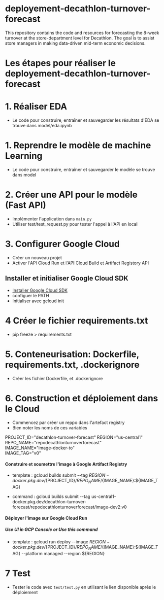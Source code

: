 # deployement-decathlon-turnover-forecast
This repository contains the code and resources for forecasting the 8-week turnover at the store-department level for Decathlon. The goal is to assist store managers in making data-driven mid-term economic decisions.

# Les étapes pour réaliser le deployement-decathlon-turnover-forecast

# 1. Réaliser EDA
- Le code pour construire, entraîner et sauvegarder les résultats d'EDA se trouve dans model/eda.ipynb

# 1. Reprendre le modèle de machine Learning
- Le code pour construire, entraîner et sauvegarder le modèle se trouve dans model

# 2. Créer une API pour le modèle (Fast API)

- Implémenter l'application dans `main.py`
- Utiliser test/test_request.py pour tester l'appel à l'API en local

# 3. Configurer Google Cloud 
- Créer un nouveau projet
- Activer l'API Cloud Run et l'API Cloud Build et Artifact Registory API

## Installer et initialiser Google Cloud SDK
- [Installer Google Cloud SDK](https://cloud.google.com/sdk/docs/install)
- configuer le PATH
- Initialiser avec gcloud init


# 4 Créer le fichier requirements.txt
- pip freeze > requirements.txt

# 5. Conteneurisation:  Dockerfile, requirements.txt, .dockerignore
- Créer les fichier Dockerfile, et .dockerignore

# 6. Construction et déploiement dans le Cloud

- Commencez par créer un reppo dans l'artefact registry
- Bien noter les noms de ces variables

PROJECT_ID="decathlon-turnover-forecast" 
REGION="us-central1"           
REPO_NAME="repodecathlonturnoverforecast"    
IMAGE_NAME="image-docker-to"    
IMAGE_TAG="v0"        

#### Construire et soumettre l'image à Google Artifact Registry

- template : gcloud builds submit --tag ${REGION}-docker.pkg.dev/${PROJECT_ID}/${REPO_NAME}/${IMAGE_NAME}:${IMAGE_TAG}

- command : gcloud builds submit --tag us-central1-docker.pkg.dev/decathlon-turnover-forecast/repodecathlonturnoverforecast/image-dev2:v0


#### Déployer l'image sur Google Cloud Run
##### Use UI in GCP Console or Use this command

- template : gcloud run deploy --image ${REGION}-docker.pkg.dev/${PROJECT_ID}/${REPO_NAME}/${IMAGE_NAME}:${IMAGE_TAG} --platform managed --region ${REGION}

# 7 Test
- Tester le code avec `test/test.py` en utilisant le lien disponible après le déploiement

